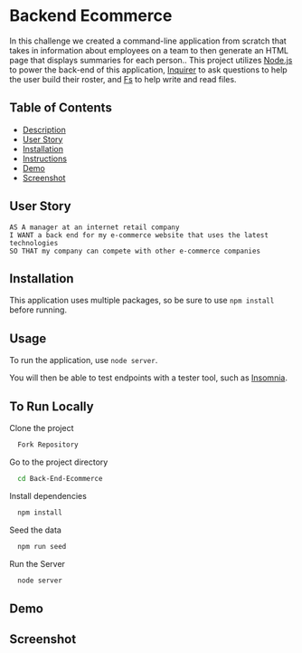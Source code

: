 # Backend Ecommerce
In this challenge we created a command-line application from scratch that takes in information about employees on a team to then generate an HTML page that displays summaries for each person.. This project utilizes [Node.js](https://nodejs.org/en/) to power the back-end of this application, [Inquirer](https://www.npmjs.com/package/inquirer) to ask questions to help the user build their roster, 
and [Fs](https://www.npmjs.com/package/fs) to help write and read files.

## Table of Contents
    
   - [Description](#Backend-Ecommerce)
   - [User Story](#User-Story)
   - [Installation](#Installation)
   - [Instructions](#To-Run-Locally)
   - [Demo](#Demo)
   - [Screenshot](#Screenshot)

## User Story

    AS A manager at an internet retail company
    I WANT a back end for my e-commerce website that uses the latest technologies
    SO THAT my company can compete with other e-commerce companies

## Installation

This application uses multiple packages, so be sure to 
use `npm install` before running.

## Usage

To run the application, use `node server`.

You will then be able to test endpoints with a tester tool, such as [Insomnia](https://insomnia.rest/).


## To Run Locally

Clone the project

```bash
  Fork Repository
```

Go to the project directory

```bash
  cd Back-End-Ecommerce
```

Install dependencies

```bash
  npm install
```
Seed the data

```bash
  npm run seed
```

Run the Server

```bash
  node server
```


## Demo


## Screenshot



